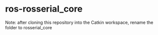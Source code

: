 # ros-rosserial_core

Note: after cloning this repository into the Catkin workspace, rename the folder to rosserial_core

